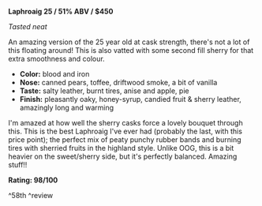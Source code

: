 **Laphroaig 25 / 51% ABV / $450**

*Tasted neat*

An amazing version of the 25 year old at cask strength, there's not a lot of this floating around!  This is also vatted with some second fill sherry for that extra smoothness and colour.

* **Color:** blood and iron
* **Nose:** canned pears, toffee, driftwood smoke, a bit of vanilla
* **Taste:** salty leather, burnt tires, anise and apple, pie
* **Finish:** pleasantly oaky, honey-syrup, candied fruit & sherry leather, amazingly long and warming

I'm amazed at how well the sherry casks force a lovely bouquet through this.  This is the best Laphroaig I've ever had (probably the last, with this price point); the perfect mix of peaty punchy rubber bands and burning tires with sherried fruits in the highland style.  Unlike OOG, this is a bit heavier on the sweet/sherry side, but it's perfectly balanced.  Amazing stuff!!

**Rating: 98/100**

^58th ^review